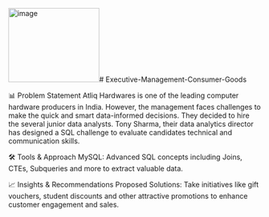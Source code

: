 <img width="181" height="148" alt="image" src="https://github.com/user-attachments/assets/47ff3544-c5f2-45be-9cf7-bdc179e2a1fe" /># Executive-Management-Consumer-Goods

📊 Problem Statement
Atliq Hardwares is one of the leading computer hardware producers in India. However, the management faces challenges to make the quick and smart data-informed decisions. They decided to hire the several junior data analysts. Tony Sharma, their data analytics director has designed a SQL challenge to evaluate candidates technical and communication skills.

🛠️ Tools & Approach
MySQL: Advanced SQL concepts including Joins, CTEs, Subqueries and more to extract valuable data.

📈 Insights & Recommendations
Proposed Solutions: Take initiatives like gift vouchers, student discounts and other attractive promotions to enhance customer engagement and sales.

